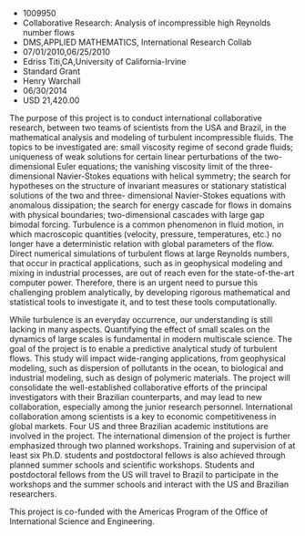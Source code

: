 
* 1009950
* Collaborative Research: Analysis of incompressible high Reynolds number flows
* DMS,APPLIED MATHEMATICS, International Research Collab
* 07/01/2010,06/25/2010
* Edriss Titi,CA,University of California-Irvine
* Standard Grant
* Henry Warchall
* 06/30/2014
* USD 21,420.00

The purpose of this project is to conduct international collaborative research,
between two teams of scientists from the USA and Brazil, in the mathematical
analysis and modeling of turbulent incompressible fluids. The topics to be
investigated are: small viscosity regime of second grade fluids; uniqueness of
weak solutions for certain linear perturbations of the two-dimensional Euler
equations; the vanishing viscosity limit of the three-dimensional Navier-Stokes
equations with helical symmetry; the search for hypotheses on the structure of
invariant measures or stationary statistical solutions of the two and three-
dimensional Navier-Stokes equations with anomalous dissipation; the search for
energy cascade for flows in domains with physical boundaries; two-dimensional
cascades with large gap bimodal forcing. Turbulence is a common phenomenon in
fluid motion, in which macroscopic quantities (velocity, pressure, temperatures,
etc.) no longer have a deterministic relation with global parameters of the
flow. Direct numerical simulations of turbulent flows at large Reynolds numbers,
that occur in practical applications, such as in geophysical modeling and mixing
in industrial processes, are out of reach even for the state-of-the-art computer
power. Therefore, there is an urgent need to pursue this challenging problem
analytically, by developing rigorous mathematical and statistical tools to
investigate it, and to test these tools computationally.

While turbulence is an everyday occurrence, our understanding is still lacking
in many aspects. Quantifying the effect of small scales on the dynamics of large
scales is fundamental in modern multiscale science. The goal of the project is
to enable a predictive analytical study of turbulent flows. This study will
impact wide-ranging applications, from geophysical modeling, such as dispersion
of pollutants in the ocean, to biological and industrial modeling, such as
design of polymeric materials. The project will consolidate the well-established
collaborative efforts of the principal investigators with their Brazilian
counterparts, and may lead to new collaboration, especially among the junior
research personnel. International collaboration among scientists is a key to
economic competitiveness in global markets. Four US and three Brazilian academic
institutions are involved in the project. The international dimension of the
project is further emphasized through two planned workshops. Training and
supervision of at least six Ph.D. students and postdoctoral fellows is also
achieved through planned summer schools and scientific workshops. Students and
postdoctoral fellows from the US will travel to Brazil to participate in the
workshops and the summer schools and interact with the US and Brazilian
researchers.

This project is co-funded with the Americas Program of the Office of
International Science and Engineering.
